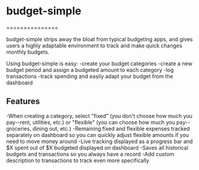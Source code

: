 # budget-simple
===============

budget-simple strips away the bloat from typical budgeting apps, and gives users a highly adaptable environment to track and make quick changes monthly budgets.

Using budget-simple is easy:
  -create your budget categories
  -create a new budget period and assign a budgeted amount to each category
  -log transactions
  -track spending and easily adapt your budget from the dashboard
  
Features
--------

-When creating a category, select "fixed" (you don't choose how much you pay--rent, utilities, etc.) or "flexible" (you can choose how much you pay--groceries, dining out, etc.)
-Remaining fixed and flexible expenses tracked separately on dashboard so you can quickly adjust flexible amounts if you need to move money around
-Live tracking displayed as a progress bar and $X spent out of $X budgeted displayed on dashboard
-Saves all historical budgets and transactions so you always have a record
-Add custom description to transactions to track even more specifically
